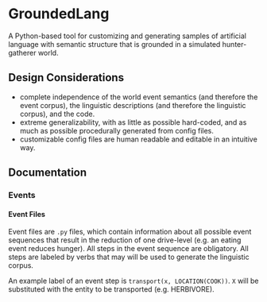 # GroundedLang

A Python-based tool for customizing and generating samples of artificial language with semantic structure that is grounded in a simulated hunter-gatherer world.  



## Design Considerations

- complete independence of the world event semantics (and therefore the event corpus), the linguistic descriptions (and therefore the linguistic corpus), and the code.
- extreme generalizability, with as little as possible hard-coded, and as much as possible procedurally generated from config files.
- customizable config files are human readable and editable in an intuitive way.
     
     
## Documentation

### Events

#### Event Files

Event files are `.py` files, which contain information about all possible event sequences that result in the reduction of one drive-level (e.g. an eating event reduces hunger). 
All steps in the event sequence are obligatory.
All steps are labeled by verbs that may will be used to generate the linguistic corpus.

An example label of an event step is `transport(x, LOCATION(COOK))`. 
`X` will be substituted with the entity to be transported (e.g. HERBIVORE).